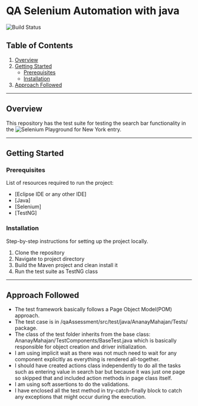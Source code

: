 # **QA Selenium Automation with java**   
![Build Status](https://img.shields.io/badge/build-passing-brightgreen.svg)

## **Table of Contents**  
1. [Overview](#overview)  
2. [Getting Started](#getting-started)
   - [Prerequisites](#prerequisites)  
   - [Installation](#installation)
3. [Approach Followed](#approach-followed)
---

## **Overview**  
This repository has the test suite for testing the search bar functionality in the ![Selenium Playground](https://www.lambdatest.com/selenium-playground/table-sort-search-demo)  for New York entry.

---

## **Getting Started**  

### Prerequisites  
List of resources required to run the project: 
- [Eclipse IDE or any other IDE]  
- [Java]  
- [Selenium]
- [TestNG] 

### Installation  
Step-by-step instructions for setting up the project locally.  

1. Clone the repository
2. Navigate to project directory
3. Build the Maven project and clean install it
4. Run the test suite as TestNG class

---

## **Approach Followed**
- The test framework basically follows a Page Object Model(POM) approach.
- The test case is in /qaAssessment/src/test/java/AnanayMahajan/Tests/ package.
- The class of the test folder inherits from the base class: AnanayMahajan/TestComponents/BaseTest.java which is basically responsible for object creation and driver initialization.
- I am using implicit wait as there was not much need to wait for any component explicitly as everything is rendered all-together.
- I should have created actions class independently to do all the tasks such as entering value in search bar but because it was just one page so skipped that and included action methods in page class itself.
- I am using soft assertions to do the validations.
- I have enclosed all the test method in try-catch-finally block to catch any exceptions that might occur during the execution.
